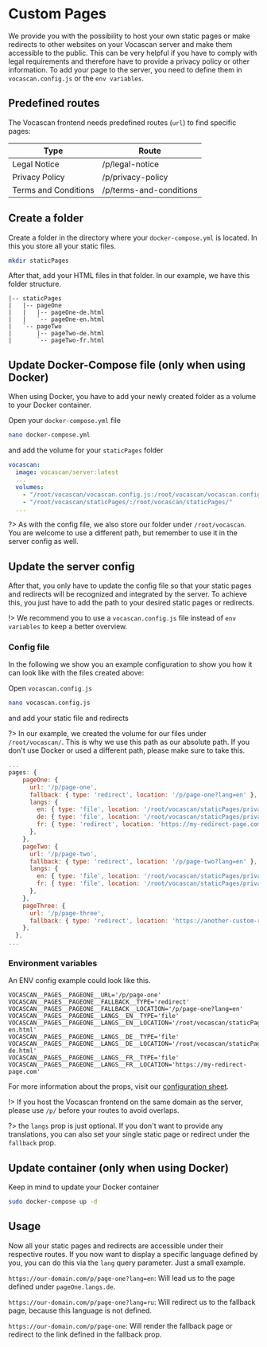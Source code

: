 # Custom Pages

We provide you with the possibility to host your own static pages or make redirects to other websites on your Vocascan
server and make them accessible to the public. This can be very helpful if you have to comply with legal requirements
and therefore have to provide a privacy policy or other information. To add your page to the server, you need to define
them in `vocascan.config.js` or the `env variables`.

## Predefined routes

The Vocascan frontend needs predefined routes (`url`) to find specific pages:

| Type                 | Route                   |
| -------------------- | ----------------------- |
| Legal Notice         | /p/legal-notice         |
| Privacy Policy       | /p/privacy-policy       |
| Terms and Conditions | /p/terms-and-conditions |

## Create a folder

Create a folder in the directory where your `docker-compose.yml` is located. In this you store all your static files.

```bash
mkdir staticPages
```

After that, add your HTML files in that folder. In our example, we have this folder structure.

```
|-- staticPages
|   |-- pageOne
|   |   |-- pageOne-de.html
|   |   `-- pageOne-en.html
|   `-- pageTwo
|       |-- pageTwo-de.html
|       `-- pageTwo-fr.html
```

## Update Docker-Compose file (only when using Docker)

When using Docker, you have to add your newly created folder as a volume to your Docker container.

Open your `docker-compose.yml` file

```bash
nano docker-compose.yml
```

and add the volume for your `staticPages` folder

```yml
vocascan:
  image: vocascan/server:latest
  ...
  volumes:
    - "/root/vocascan/vocascan.config.js:/root/vocascan/vocascan.config.js:ro"
    - "/root/vocascan/staticPages/:/root/vocascan/staticPages/"
  ...
```

?> As with the config file, we also store our folder under `/root/vocascan`. You are welcome to use a different path,
but remember to use it in the server config as well.

## Update the server config

After that, you only have to update the config file so that your static pages and redirects will be recognized and
integrated by the server. To achieve this, you just have to add the path to your desired static pages or redirects.

!> We recommend you to use a `vocascan.config.js` file instead of `env variables` to keep a better overview.

<!-- tabs:start -->

### **Config file**

In the following we show you an example configuration to show you how it can look like with the files created above:

Open `vocascan.config.js`

```bash
nano vocascan.config.js
```

and add your static file and redirects

?> In our example, we created the volume for our files under `/root/vocascan/`. This is why we use this path as our
absolute path. If you don't use Docker or used a different path, please make sure to take this.

```js
...
pages: {
    pageOne: {
      url: '/p/page-one',
      fallback: { type: 'redirect', location: '/p/page-one?lang=en' },
      langs: {
        en: { type: 'file', location: '/root/vocascan/staticPages/privacy-en.html' },
        de: { type: 'file', location: '/root/vocascan/staticPages/privacy-de.html' },
        fr: { type: 'redirect', location: 'https://my-redirect-page.com'}
      },
    },
    pageTwo: {
      url: '/p/page-two',
      fallback: { type: 'redirect', location: '/p/page-two?lang=en' },
      langs: {
        en: { type: 'file', location: '/root/vocascan/staticPages/privacy-en.html' },
        fr: { type: 'file', location: '/root/vocascan/staticPages/privacy-fr.html' },
      },
    },
    pageThree: {
      url: '/p/page-three',
      fallback: { type: 'redirect', location: 'https://another-custom-redirect' },
    },
  },
...
```

### **Environment variables**

An ENV config example could look like this.

```env
VOCASCAN__PAGES__PAGEONE__URL='/p/page-one'
VOCASCAN__PAGES__PAGEONE__FALLBACK__TYPE='redirect'
VOCASCAN__PAGES__PAGEONE__FALLBACK__LOCATION='/p/page-one?lang=en'
VOCASCAN__PAGES__PAGEONE__LANGS__EN__TYPE='file'
VOCASCAN__PAGES__PAGEONE__LANGS__EN__LOCATION='/root/vocascan/staticPages/privacy-en.html'
VOCASCAN__PAGES__PAGEONE__LANGS__DE__TYPE='file'
VOCASCAN__PAGES__PAGEONE__LANGS__DE__LOCATION='/root/vocascan/staticPages/privacy-de.html'
VOCASCAN__PAGES__PAGEONE__LANGS__FR__TYPE='file'
VOCASCAN__PAGES__PAGEONE__LANGS__FR__LOCATION='https://my-redirect-page.com'

```

<!-- tabs:end -->

For more information about the props, visit our
[configuration sheet](vocascan-server/configuration?id=custom-pages-pages).

!> If you host the Vocascan frontend on the same domain as the server, please use `/p/` before your routes to avoid
overlaps.

?> the `langs` prop is just optional. If you don't want to provide any translations, you can also set your single static
page or redirect under the `fallback` prop.

## Update container (only when using Docker)

Keep in mind to update your Docker container

```bash
sudo docker-compose up -d
```

## Usage

Now all your static pages and redirects are accessible under their respective routes. If you now want to display a
specific language defined by you, you can do this via the `lang` query parameter. Just a small example.

`https://our-domain.com/p/page-one?lang=en`: Will lead us to the page defined under `pageOne.langs.de`.

`https://our-domain.com/p/page-one?lang=ru`: Will redirect us to the fallback page, because this language is not
defined.

`https://our-domain.com/p/page-one`: Will render the fallback page or redirect to the link defined in the fallback prop.
